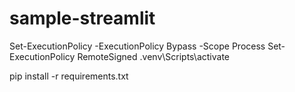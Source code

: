 # sample-streamlit

Set-ExecutionPolicy -ExecutionPolicy Bypass -Scope Process
Set-ExecutionPolicy RemoteSigned
.venv\Scripts\activate

pip install -r requirements.txt